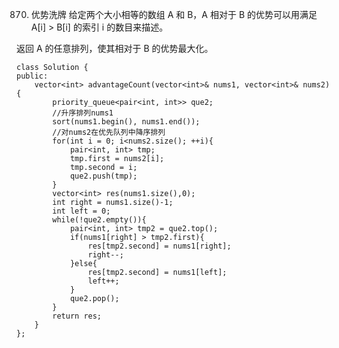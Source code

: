 870. 优势洗牌
给定两个大小相等的数组 A 和 B，A 相对于 B 的优势可以用满足 A[i] > B[i] 的索引 i 的数目来描述。

返回 A 的任意排列，使其相对于 B 的优势最大化。

 
  

	class Solution {
	public:
	    vector<int> advantageCount(vector<int>& nums1, vector<int>& nums2) {
	        priority_queue<pair<int, int>> que2;
	        //升序排列nums1
	        sort(nums1.begin(), nums1.end());
	        //对nums2在优先队列中降序排列
	        for(int i = 0; i<nums2.size(); ++i){
	            pair<int, int> tmp;
	            tmp.first = nums2[i];
	            tmp.second = i;
	            que2.push(tmp);
	        }
	        vector<int> res(nums1.size(),0);
	        int right = nums1.size()-1;
	        int left = 0;
	        while(!que2.empty()){
	            pair<int, int> tmp2 = que2.top();
	            if(nums1[right] > tmp2.first){
	                res[tmp2.second] = nums1[right];
	                right--;
	            }else{
	                res[tmp2.second] = nums1[left];
	                left++;
	            }
	            que2.pop();
	        }
	        return res;
	    }
	};